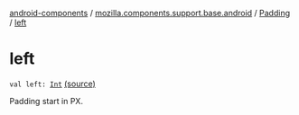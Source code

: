 [android-components](../../index.md) / [mozilla.components.support.base.android](../index.md) / [Padding](index.md) / [left](./left.md)

# left

`val left: `[`Int`](https://kotlinlang.org/api/latest/jvm/stdlib/kotlin/-int/index.html) [(source)](https://github.com/mozilla-mobile/android-components/blob/master/components/support/base/src/main/java/mozilla/components/support/base/android/Padding.kt#L19)

Padding start in PX.

